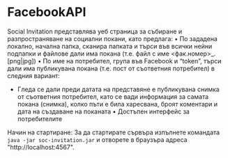 # FacebookAPI
Social Invitation представлява уеб страница за събиране и разпространяване на социални покани, като предлага:
• По зададена локално, начална папка, сканира папката и търси във всички нейни подпапки и файлове дали има покана (т.е. файл с име <фак.номер>_<invite>.[png|jpg])
• По име на потребител, група във Facebook и “token”, търси дали има публикувана покана (т.е. пост от съответния потребител) в следния вариант:
-	Гледа се дали преди датата на представяне е публикувана снимка от съответния потребител, като се вади информация за самата покана (снимка), 
	колко пъти е била харесвана, броят коментари и дата на създаване на поканата
• Достъпен интерфейс за потребителите

Начин на стартиране:
  За да стартирате сървъра изпълнете командата `java -jar soc-invitation.jar` и отворете в браузъра адреса "http://localhost:4567".
